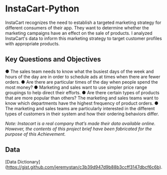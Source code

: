 # InstaCart-Python
InstaCart recognizes the need to establish a targeted marketing strategy for different consumers of their app. They want to determine whether the marketing campaigns have an effect on the sale of products. I analyzed InstaCart's data to inform this marketing strategy to target customer profiles with appropriate products. 

## Key Questions and Objectives
● The sales team needs to know what the busiest days of the week and hours of the day are in order to schedule ads at times when there are fewer orders.
● Are there are particular times of the day when people spend the most money?
● Marketing and sales want to use simpler price range groupings to help direct their efforts.
● Are there certain types of products that are more popular than others? The marketing and sales teams want to know which departments have the highest frequency of product orders.
● The marketing and sales teams are particularly interested in the different types of customers in their system and how their ordering behaviors differ. 

_Note: Instacart is a real company that’s made their data available online. However, the contents of this project brief have been fabricated for the purpose of this Achievement._

## Data
[Data Dictionary] (https://gist.github.com/jeremystan/c3b39d947d9b88b3ccff3147dbcf6c6b).




